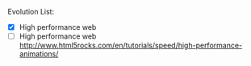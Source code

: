 Evolution List:
* [x] High performance web
* [ ] High performance web
http://www.html5rocks.com/en/tutorials/speed/high-performance-animations/